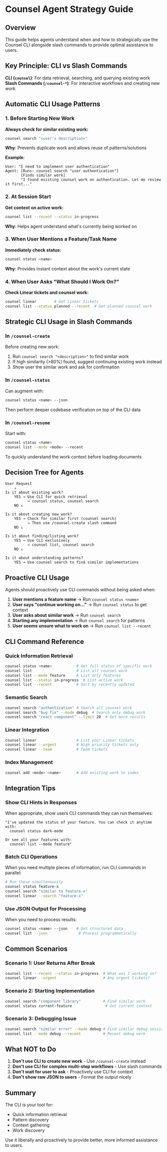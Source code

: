 # Counsel Agent Strategy Guide

## Overview

This guide helps agents understand when and how to strategically use the Counsel CLI alongside slash commands to provide optimal assistance to users.

## Key Principle: CLI vs Slash Commands

**CLI (`counsel`)**: For data retrieval, searching, and querying existing work
**Slash Commands (`/counsel-*`)**: For interactive workflows and creating new work

## Automatic CLI Usage Patterns

### 1. Before Starting New Work

**Always check for similar existing work:**
```bash
counsel search "<user's description>"
```

**Why**: Prevents duplicate work and allows reuse of patterns/solutions

**Example**:
```
User: "I need to implement user authentication"
Agent: [Runs: counsel search "user authentication"]
       [Finds similar work]
       "I found existing counsel work on authentication. Let me review it first..."
```

### 2. At Session Start

**Get context on active work:**
```bash
counsel list --recent --status in-progress
```

**Why**: Helps agent understand what's currently being worked on

### 3. When User Mentions a Feature/Task Name

**Immediately check status:**
```bash
counsel status <name>
```

**Why**: Provides instant context about the work's current state

### 4. When User Asks "What Should I Work On?"

**Check Linear tickets and counsel work:**
```bash
counsel linear        # Get Linear tickets
counsel list --status planned --recent  # Get planned counsel work
```

## Strategic CLI Usage in Slash Commands

### In `/counsel-create`

Before creating new work:
1. Run `counsel search "<description>"` to find similar work
2. If high similarity (>80%) found, suggest continuing existing work instead
3. Show user the similar work and ask for confirmation

### In `/counsel-status`

Can augment with:
```bash
counsel status <name> --json
```
Then perform deeper codebase verification on top of the CLI data

### In `/counsel-resume`

Start with:
```bash
counsel status <name>
counsel list --mode <mode> --recent
```
To quickly understand the work context before loading documents

## Decision Tree for Agents

```
User Request
    ↓
Is it about existing work?
    YES → Use CLI for quick retrieval
          → counsel status, counsel search
    NO ↓
    
Is it about creating new work?
    YES → Check for similar first (counsel search)
          → Then use /counsel-create slash command
    NO ↓
    
Is it about finding/listing work?
    YES → Use CLI exclusively
          → counsel list, counsel search
    NO ↓
    
Is it about understanding patterns?
    YES → Use counsel search to find similar implementations
```

## Proactive CLI Usage

Agents should proactively use CLI commands without being asked when:

1. **User mentions a feature name** → Run `counsel status <name>`
2. **User says "continue working on..."** → Run `counsel status` to get context
3. **User asks about similar work** → Run `counsel search`
4. **Starting any implementation** → Run `counsel search` for patterns
5. **User seems unsure what to work on** → Run `counsel list --recent`

## CLI Command Reference

### Quick Information Retrieval
```bash
counsel status <name>           # Get full status of specific work
counsel list                    # List all counsel work
counsel list --mode feature     # List only features
counsel list --status in-progress  # List active work
counsel list --recent           # Sort by recently updated
```

### Semantic Search
```bash
counsel search "authentication" # Search all counsel work
counsel search "bug fix" --mode debug  # Search only debug work
counsel search "react component" --limit 20  # Get more results
```

### Linear Integration
```bash
counsel linear                  # List your Linear tickets
counsel linear --urgent         # High priority tickets only
counsel linear --team           # Team tickets
```

### Index Management
```bash
counsel add <mode> <name>       # Add existing work to index
```

## Integration Tips

### Show CLI Hints in Responses

When appropriate, show users CLI commands they can run themselves:

```
"I've updated the status of your feature. You can check it anytime with:
  counsel status dark-mode
  
Or see all your features with:
  counsel list --mode feature"
```

### Batch CLI Operations

When you need multiple pieces of information, run CLI commands in parallel:
```bash
# Run these simultaneously
counsel status feature-x
counsel search "similar to feature-x"
counsel linear --search "feature-x"
```

### Use JSON Output for Processing

When you need to process results:
```bash
counsel status <name> --json    # Get structured data
counsel list --json              # Process programmatically
```

## Common Scenarios

### Scenario 1: User Returns After Break
```bash
counsel list --recent --status in-progress  # What was I working on?
counsel linear --urgent                     # Any urgent tickets?
```

### Scenario 2: Starting Implementation
```bash
counsel search "component library"          # Find similar work
counsel status current-feature               # Get current context
```

### Scenario 3: Debugging Issue
```bash
counsel search "similar error" --mode debug # Find similar debug sessions
counsel list --mode debug --recent          # Recent debug work
```

## What NOT to Do

1. **Don't use CLI to create new work** - Use `/counsel-create` instead
2. **Don't use CLI for complex multi-step workflows** - Use slash commands
3. **Don't wait for user to ask** - Proactively use CLI for context
4. **Don't show raw JSON to users** - Format the output nicely

## Summary

The CLI is your tool for:
- Quick information retrieval
- Pattern discovery
- Context gathering
- Work discovery

Use it liberally and proactively to provide better, more informed assistance to users.